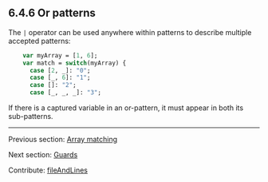 ## 6.4.6 Or patterns

The `|` operator can be used anywhere within patterns to describe multiple accepted patterns:

```haxe
    var myArray = [1, 6];
    var match = switch(myArray) {
      case [2, _]: "0";
      case [_, 6]: "1";
      case []: "2";
      case [_, _, _]: "3";
```

If there is a captured variable in an or-pattern, it must appear in both its sub-patterns.

---

Previous section: [Array matching](lf-pattern-matching-array.md)

Next section: [Guards](lf-pattern-matching-guards.md)

Contribute: [fileAndLines](https://github.com/HaxeFoundation/HaxeManual/blob/master/06-language-features.tex#L191-191)